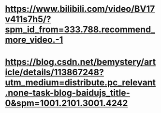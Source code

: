 # https://www.bilibili.com/video/BV17v411s7h5/?spm_id_from=333.788.recommend_more_video.-1
# https://blog.csdn.net/bemystery/article/details/113867248?utm_medium=distribute.pc_relevant.none-task-blog-baidujs_title-0&spm=1001.2101.3001.4242